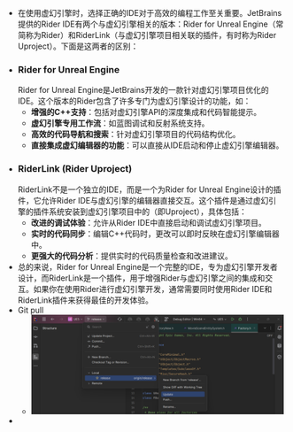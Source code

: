 - 在使用虚幻引擎时，选择正确的IDE对于高效的编程工作至关重要。JetBrains提供的Rider IDE有两个与虚幻引擎相关的版本：Rider for Unreal Engine（常简称为Rider）和RiderLink（与虚幻引擎项目相关联的插件，有时称为Rider Uproject）。下面是这两者的区别：
- ### Rider for Unreal Engine
  Rider for Unreal Engine是JetBrains开发的一款针对虚幻引擎项目优化的IDE。这个版本的Rider包含了许多专门为虚幻引擎设计的功能，如：
	- **增强的C++支持**：包括对虚幻引擎API的深度集成和代码智能提示。
	- **虚幻引擎专用工作流**：如蓝图调试和反射系统支持。
	- **高效的代码导航和搜索**：针对虚幻引擎项目的代码结构优化。
	- **直接集成虚幻编辑器的功能**：可以直接从IDE启动和停止虚幻引擎编辑器。
- ### RiderLink (Rider Uproject)
  RiderLink不是一个独立的IDE，而是一个为Rider for Unreal Engine设计的插件，它允许Rider IDE与虚幻引擎的编辑器直接交互。这个插件是通过虚幻引擎的插件系统安装到虚幻引擎项目中的（即Uproject），具体包括：
	- **改进的调试体验**：允许从Rider IDE中直接启动和调试虚幻引擎项目。
	- **实时的代码同步**：编辑C++代码时，更改可以即时反映在虚幻引擎编辑器中。
	- **更强大的代码分析**：提供实时的代码质量检查和改进建议。
- 总的来说，Rider for Unreal Engine是一个完整的IDE，专为虚幻引擎开发者设计，而RiderLink是一个插件，用于增强Rider与虚幻引擎之间的集成和交互。如果你在使用Rider进行虚幻引擎开发，通常需要同时使用Rider IDE和RiderLink插件来获得最佳的开发体验。
  <!--Converted by ToLogseq-->
- Git pull
	- ![image.png](../assets/image_1715092612692_0.png)
-